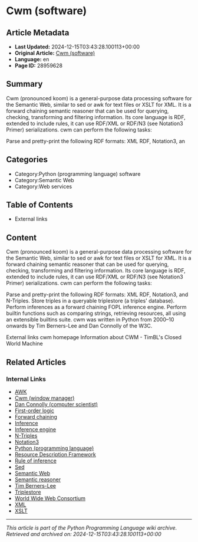 # Cwm (software)

## Article Metadata

- **Last Updated:** 2024-12-15T03:43:28.100113+00:00
- **Original Article:** [Cwm (software)](https://en.wikipedia.org/wiki/Cwm_(software))
- **Language:** en
- **Page ID:** 28959628

## Summary

Cwm (pronounced koom) is a general-purpose data processing software for the Semantic Web, similar to sed or awk for text files or XSLT for XML. It is a forward chaining semantic reasoner that can be used for querying, checking, transforming and filtering information.  Its core language is RDF, extended to include rules, it can use RDF/XML or RDF/N3 (see Notation3 Primer) serializations.
cwm can perform the following tasks:

Parse and pretty-print the following RDF formats: XML RDF, Notation3, an

## Categories

- Category:Python (programming language) software
- Category:Semantic Web
- Category:Web services

## Table of Contents

- External links

## Content

Cwm (pronounced koom) is a general-purpose data processing software for the Semantic Web, similar to sed or awk for text files or XSLT for XML. It is a forward chaining semantic reasoner that can be used for querying, checking, transforming and filtering information.  Its core language is RDF, extended to include rules, it can use RDF/XML or RDF/N3 (see Notation3 Primer) serializations.
cwm can perform the following tasks:

Parse and pretty-print the following RDF formats: XML RDF, Notation3, and N-Triples.
Store triples in a queryable triplestore (a triples' database).
Perform inferences as a forward chaining FOPL inference engine.
Perform builtin functions such as comparing strings, retrieving resources, all using an extensible builtins suite.
cwm was written in Python from 2000–10 onwards by Tim Berners-Lee and Dan Connolly of the W3C.

External links
cwm homepage
Information about CWM - TimBL's Closed World Machine

## Related Articles

### Internal Links

- [AWK](https://en.wikipedia.org/wiki/AWK)
- [Cwm (window manager)](https://en.wikipedia.org/wiki/Cwm_(window_manager))
- [Dan Connolly (computer scientist)](https://en.wikipedia.org/wiki/Dan_Connolly_(computer_scientist))
- [First-order logic](https://en.wikipedia.org/wiki/First-order_logic)
- [Forward chaining](https://en.wikipedia.org/wiki/Forward_chaining)
- [Inference](https://en.wikipedia.org/wiki/Inference)
- [Inference engine](https://en.wikipedia.org/wiki/Inference_engine)
- [N-Triples](https://en.wikipedia.org/wiki/N-Triples)
- [Notation3](https://en.wikipedia.org/wiki/Notation3)
- [Python (programming language)](https://en.wikipedia.org/wiki/Python_(programming_language))
- [Resource Description Framework](https://en.wikipedia.org/wiki/Resource_Description_Framework)
- [Rule of inference](https://en.wikipedia.org/wiki/Rule_of_inference)
- [Sed](https://en.wikipedia.org/wiki/Sed)
- [Semantic Web](https://en.wikipedia.org/wiki/Semantic_Web)
- [Semantic reasoner](https://en.wikipedia.org/wiki/Semantic_reasoner)
- [Tim Berners-Lee](https://en.wikipedia.org/wiki/Tim_Berners-Lee)
- [Triplestore](https://en.wikipedia.org/wiki/Triplestore)
- [World Wide Web Consortium](https://en.wikipedia.org/wiki/World_Wide_Web_Consortium)
- [XML](https://en.wikipedia.org/wiki/XML)
- [XSLT](https://en.wikipedia.org/wiki/XSLT)

---
_This article is part of the Python Programming Language wiki archive._
_Retrieved and archived on: 2024-12-15T03:43:28.100113+00:00_